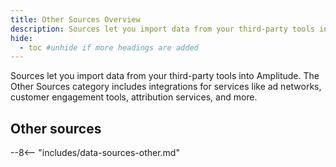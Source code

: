 ```yaml
---
title: Other Sources Overview
description: Sources let you import data from your third-party tools into Amplitude. The Other Sources category includes integrations for services like ad networks, customer engagement tools, attribution services, and more.
hide:
  - toc #unhide if more headings are added
---
```


Sources let you import data from your third-party tools into Amplitude. The Other Sources category includes integrations for services like ad networks, customer engagement tools, attribution services, and more. 

## Other sources

--8<-- "includes/data-sources-other.md"
